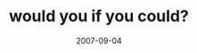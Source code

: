 ---
layout: base.njk
title : 'would you if you could?' 
view_title : 'would you if you could?' 
year : '2007' 
date : '2007-09-04' 
img_file : '/drawing/wouldyouifyoucould.png' 
html_file : 'wouldyouifyoucould' 
next_html : 'iwanttobelieveyou.html' 
year_order : '129' 
permalink : "title/{{html_file}}.html"
---